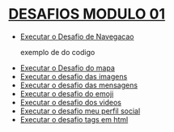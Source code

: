 <h1><strong><ins>DESAFIOS MODULO 01</ins></strong></h1>

 <ul>
 <li> <a href="https://alexandrebsd.github.io/HTML-e-CSS/DESAFIOS MODULO 01 HTML+CSS/desafio Navegacao/amarela.html" target="_blank"> Executar o Desafio de Navegacao  </a> </li>
<p>exemplo de do codigo</p>

<li><a href="https://alexandrebsd.github.io/HTML-e-CSS/DESAFIOS%20MODULO%2001%20HTML+CSS/desafio%20do%20mapa/imagem/DesafioDoMapa.html" target="_blank"> Executar o Desafio do mapa </a> </li>

<li> <a href="https://alexandrebsd.github.io/HTML-e-CSS/DESAFIOS MODULO 01 HTML+CSS/desafio das imagens/index.html" target="_blank"> Executar o desafio das imagens  </a> </li>

<li><a href="https://alexandrebsd.github.io/HTML-e-CSS/DESAFIOS MODULO 01 HTML+CSS/desafio das mensagens/index.html" target="_blank"> Executar o desafio das mensagens  </a> </li>

<li><a href="https://alexandrebsd.github.io/HTML-e-CSS/DESAFIOS MODULO 01 HTML+CSS/desafio do emoji/index.html" target="_blank"> Executar o desafio do emoji  </a> </li>

<li><a href="https://alexandrebsd.github.io/HTML-e-CSS/DESAFIOS MODULO 01 HTML+CSS/desafio dos videos/index.html" target="_blank"> Executar o desafio dos videos  </a> </li>

<li><a href="https://alexandrebsd.github.io/HTML-e-CSS/DESAFIOS MODULO 01 HTML+CSS/desafio meu perfil social/index.html" target="_blank"> Executar o desafio meu perfil social  </a> </li>

<li><a href="https://alexandrebsd.github.io/HTML-e-CSS/DESAFIOS MODULO 01 HTML+CSS/desafio tags em html/index.html" target="_blank"> Executar o desafio tags em html  </a> </li>
</ul> 